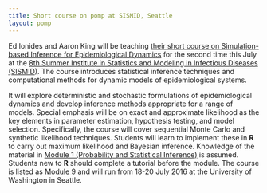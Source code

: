 ```yaml
---
title: Short course on pomp at SISMID, Seattle
layout: pomp
---
```


Ed Ionides and Aaron King will be teaching [their short course on Simulation-based Inference for Epidemiological Dynamics](http://www.biostat.washington.edu/suminst/sismid2016/modules/MD1609) for the second time this July at the [8th Summer Institute in Statistics and Modeling in Infectious Diseases (SISMID)](http://www.biostat.washington.edu/suminst/sismid).
The course introduces statistical inference techniques and computational methods for dynamic models of epidemiological systems.
<!--more-->
It will explore deterministic and stochastic formulations of epidemiological dynamics and develop inference methods appropriate for a range of models.
Special emphasis will be on exact and approximate likelihood as the key elements in parameter estimation, hypothesis testing, and model selection.
Specifically, the course will cover sequential Monte Carlo and synthetic likelihood techniques.
Students will learn to implement these in **R** to carry out maximum likelihood and Bayesian inference.
Knowledge of the material in [Module 1 (Probability and Statistical Inference)](http://www.biostat.washington.edu/suminst/sismid2016/modules/MD1601) is assumed.
Students new to **R** should complete a tutorial before the module.
The course is listed as [Module 9](http://www.biostat.washington.edu/suminst/sismid2016/modules/MD1609) and will run from 18-20 July 2016 at the University of Washington in Seattle.
